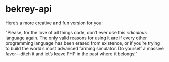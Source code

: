 # bekrey-api

Here’s a more creative and fun version for you:

"Please, for the love of all things code, don’t ever use this _ridiculous_ language again. The only valid reasons for using it are if every other programming language has been erased from existence, or if you’re trying to build the world’s most advanced farming simulator. Do yourself a massive favor—ditch it and let’s leave PHP in the past where it belongs!"
